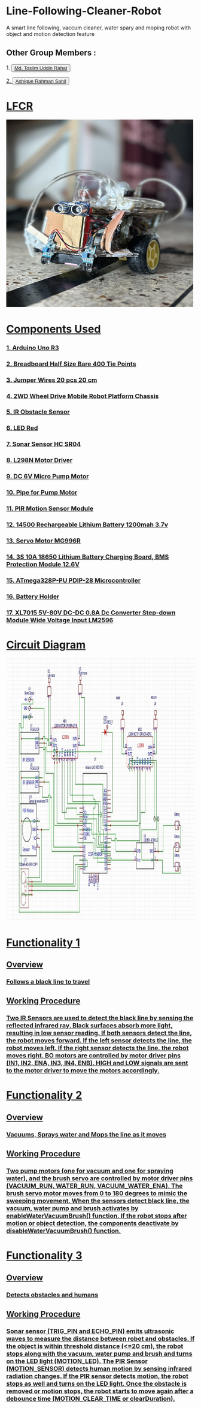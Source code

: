 # Line-Following-Cleaner-Robot
A smart line following, vaccum cleaner, water spary and moping robot with object and motion detection feature
<h2>Other Group Members :</h2> 
<p>1. <button><a href = "https://github.com/tu-Rahat">Md. Toslim Uddin Rahat</button></p>  
<p>2. <button><a href = "https://github.com/ARSahil">Ashique Rahman Sahil</button></p>
<h1>LFCR</h1>
<img src = "images/LFCR.jpg" width="500" height="500">
<h1>Components Used</h1>
<h3>1. Arduino Uno R3</h3>
<h3>2. Breadboard Half Size Bare 400 Tie Points</h3>
<h3>3. Jumper Wires 20 pcs 20 cm</h3>
<h3>4. 2WD Wheel Drive Mobile Robot Platform Chassis</h3>
<h3>5. IR Obstacle Sensor</h3>
<h3>6. LED Red</h3>
<h3>7. Sonar Sensor HC SR04</h3>
<h3>8. L298N Motor Driver</h3>
<h3>9. DC 6V Micro Pump Motor</h3>
<h3>10. Pipe for Pump Motor</h3>
<h3>11. PIR Motion Sensor Module</h3>
<h3>12. 14500 Rechargeable Lithium Battery 1200mah 3.7v</h3>
<h3>13. Servo Motor MG996R</h3>
<h3>14. 3S 10A 18650 Lithium Battery Charging Board, BMS Protection Module 12.6V</h3>
<h3>15. ATmega328P-PU PDIP-28 Microcontroller</h3>
<h3>16. Battery Holder</h3>
<h3>17. XL7015 5V-80V DC-DC 0.8A Dc Converter Step-down Module Wide Voltage Input LM2596</h3>

<h1>Circuit Diagram</h1>
<img src = "images/circuit diagram.jpg" width = "1000" height = "700">

<h1>Functionality 1</h1>
    <h2>Overview</h2>
    <h3>Follows a black line to travel</h3>
    <h2>Working Procedure</h2>
    <h3>
        Two IR Sensors are used to detect the black line by sensing the reflected infrared ray. 
        Black surfaces absorb more light, resulting in low sensor reading. If both sensors detect 
        the line, the robot moves forward. If the left sensor detects the line, the robot moves left. 
        If the right sensor detects the line, the robot moves right. BO motors are controlled by motor 
        driver pins (IN1, IN2, ENA, IN3, IN4, ENB). HIGH and LOW signals are sent to the motor driver 
        to move the motors accordingly.
    </h3>
    <h1>Functionality 2</h1>
    <h2>Overview</h2>
    <h3>Vacuums, Sprays water and Mops the line as it moves</h3>
    <h2>Working Procedure</h2>
    <h3>
        Two pump motors (one for vacuum and one for spraying water), and the brush servo are controlled 
        by motor driver pins (VACUUM_RUN, WATER_RUN, VACUUM_WATER_ENA). The brush servo motor moves from 
        0 to 180 degrees to mimic the sweeping movement. When the sensors detect black line, the vacuum, 
        water pump and brush activates by enableWaterVacuumBrush() function. If the robot stops after 
        motion or object detection, the components deactivate by disableWaterVacuumBrush() function.
    </h3>
    <h1>Functionality 3</h1>
    <h2>Overview</h2>
    <h3>Detects obstacles and humans</h3>
    <h2>Working Procedure</h2>
    <h3>
        Sonar sensor (TRIG_PIN and ECHO_PIN) emits ultrasonic waves to measure the distance between robot 
        and obstacles. If the object is within threshold distance (<=20 cm), the robot stops along with the 
        vacuum, water pump and brush and turns on the LED light (MOTION_LED). The PIR Sensor (MOTION_SENSOR) 
        detects human motion by sensing infrared radiation changes. If the PIR sensor detects motion, the 
        robot stops as well and turns on the LED light. Once the obstacle is removed or motion stops, the 
        robot starts to move again after a debounce time (MOTION_CLEAR_TIME or clearDuration).
    </h3>
